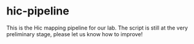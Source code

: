 # hic-pipeline
This is the Hic mapping pipeline for our lab. The script is still at the very preliminary stage, please let us know how to improve!
